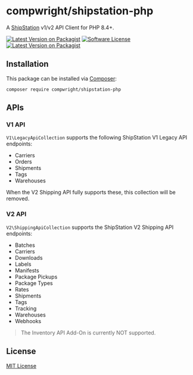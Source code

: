 # compwright/shipstation-php

A [ShipStation](http://shipstation.com) v1/v2 API Client for PHP 8.4+.

[![Latest Version on Packagist][ico-version]][link-packagist]
[![Software License][ico-license]](LICENSE.md)
[![Latest Version on Packagist][packagist-downloads]][link-packagist]

## Installation

This package can be installed via [Composer](http://getcomposer.org):

    composer require compwright/shipstation-php

## APIs

### V1 API

`V1\LegacyApiCollection` supports the following ShipStation V1 Legacy API endpoints:

* Carriers
* Orders
* Shipments
* Tags
* Warehouses

When the V2 Shipping API fully supports these, this collection will be removed.

### V2 API

`V2\ShippingApiCollection` supports the ShipStation V2 Shipping API endpoints:

* Batches
* Carriers
* Downloads
* Labels
* Manifests
* Package Pickups
* Package Types
* Rates
* Shipments
* Tags
* Tracking
* Warehouses
* Webhooks

> The Inventory API Add-On is currently NOT supported.

## License

[MIT License](https://github.com/compwright/shipstation-php/blob/master/LICENSE)

[ico-version]: https://img.shields.io/packagist/v/compwright/shipstation-php.svg?style=flat-square
[ico-license]: https://img.shields.io/badge/license-MIT-brightgreen.svg?style=flat-square
[link-packagist]: https://packagist.org/packages/compwright/shipstation-php
[packagist-downloads]: https://img.shields.io/packagist/dt/compwright/shipstation-php.svg
